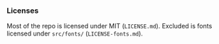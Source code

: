 
### Licenses

Most of the repo is licensed under MIT (`LICENSE.md`). Excluded is fonts licensed
under `src/fonts/` (`LICENSE-fonts.md`).